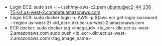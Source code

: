 - Login EC2:
sudo ssh -i ~/.ssh/my-aws-c2.pem ubuntu@ec2-44-236-75-64.us-west-2.compute.amazonaws.com
- Login ECR:
sudo docker login -u AWS -p $(aws ecr get-login-password --region us-west-2) <id_ecr>.dkr.ecr.us-west-2.amazonaws.com
- ECR docker:
sudo docker tag <image_id> <id_ecr>.dkr.ecr.us-west-2.amazonaws.com
sudo push <id_ecr>.dkr.ecr.us-west-2.amazonaws.com/<tag_image_name>
